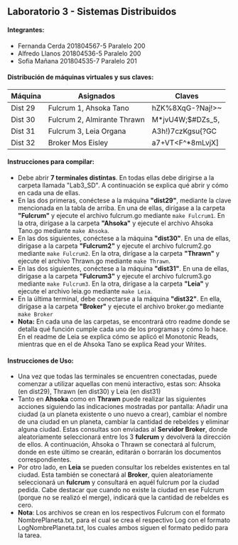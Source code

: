 ## Laboratorio 3 - Sistemas Distribuidos

#### Integrantes:

- Fernanda Cerda 201804567-5 Paralelo 200
- Alfredo Llanos 201804536-5 Paralelo 200
- Sofia Mañana 201804535-7 Paralelo 201


#### Distribución de máquinas virtuales y sus claves: 
| Máquina| Asignados| Claves|
| ----- | ---- | ---- |
| Dist 29| Fulcrum 1, Ahsoka Tano | hZK%8XqG-?Naj!>~|
| Dist 30| Fulcrum 2, Almirante Thrawn | M*jvU4W;$#DZs_5,|
| Dist 31| Fulcrum 3, Leia Organa | A3h!)7czKgsu{?GC|
| Dist 32| Broker Mos Eisley| a7+VT<F^*8mLvjX]|


#### Instrucciones para compilar:

- Debe abrir **7 terminales distintas**. En todas ellas debe dirigirse a la carpeta llamada "Lab3_SD". A continuación se explica qué abrir y cómo en cada una de ellas.
- En las dos primeras, conéctese a la máquina **"dist29"**, mediante la clave mencionada en la tabla de arriba. En una de ellas, dirígase a la carpeta **"Fulcrum"** y ejecute el archivo fulcrum.go mediante `make Fulcrum1`. En la otra, dirígase a la carpeta **"Ahsoka"** y ejecute el archivo Ahsoka Tano.go mediante `make Ahsoka`.
- En las dos siguientes, conéctese a la máquina **"dist30"**. En una de ellas, dirígase a la carpeta **"Fulcrum2"** y ejecute el archivo fulcrum2.go mediante `make Fulcrum2`. En la otra, dirígase a la carpeta **"Thrawn"** y ejecute el archivo Thrawn.go mediante `make Thrawn`.
- En las dos siguientes, conéctese a la máquina **"dist31"**. En una de ellas, dirígase a la carpeta **"Fulcrum3"** y ejecute el archivo fulcrum3.go mediante `make Fulcrum3`. En la otra, dirígase a la carpeta **"Leia"** y ejecute el archivo leia.go mediante `make Leia`.
- En la última terminal, debe conectarse a la máquina **"dist32"**. En ella, dirígase a la carpeta **"Broker"** y ejecute el archivo broker.go mediante `make Broker`
- **Nota:** En cada una de las carpetas, se encontrará otro readme donde se detalla qué función cumple cada uno de los programas y cómo lo hace. En el readme de Leia se explica cómo se aplicó el Monotonic Reads, mientras que en el de Ahsoka Tano se explica Read your Writes.

#### Instrucciones de Uso:
- Una vez que todas las terminales se encuentren conectadas, puede comenzar a utilizar aquellas con menú interactivo, estas son: Ahsoka (en dist29), Thrawn (en dist30) y Leia (en dist31)
- Tanto en **Ahsoka** como en **Thrawn** puede realizar las siguientes acciones siguiendo las indicaciones mostradas por pantalla: Añadir una ciudad (a un planeta existente o uno nuevo a crear), cambiar el nombre de una ciudad en un planeta, cambiar la cantidad de rebeldes y eliminar alguna ciudad. Estas consultas son enviadas al **Servidor Broker**, donde aleatoriamente seleccionará entre los 3 **fulcrum** y devolverá la dirección de ellos. A continuación, Ahsoka o Thrawn se conectará al fulcrum, donde en este último se crearán, editarán o borrarán los documentos correspondientes.
- Por otro lado, en **Leia** se pueden consultar los rebeldes existentes en tal ciudad. Esta también se conectará al **Broker**, quien aleatoriamente seleccionará un **fulcrum** y consultará en aquél fulcrum por la ciudad pedida. Cabe destacar que cuando no existe la ciudad en ese Fulcrum (porque no se realizó el merge), indicará que la cantidad de rebeldes es cero. 
- **Nota**: Los archivos se crean en los respectivos Fulcrum con el formato NombrePlaneta.txt, para el cual se crea el respectivo Log con el formato LogNombrePlaneta.txt, los cuales ambos siguen el formato pedido para la tarea.